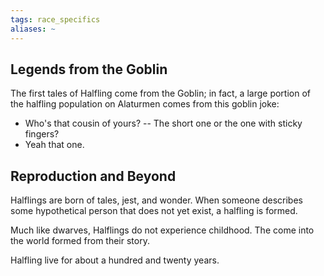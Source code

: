 ```yaml
---
tags: race_specifics
aliases: ~
---
```


## Legends from the Goblin

The first tales of Halfling come from the Goblin; in fact, a large portion of the halfling population on Alaturmen comes from this goblin joke:

* Who's that cousin of yours?
  -- The short one or the one with sticky fingers?
* Yeah that one.

## Reproduction and Beyond

Halflings are born of tales, jest, and wonder. When someone describes some hypothetical person that does not yet exist, a halfling is formed. 

Much like dwarves, Halflings do not experience childhood. The come into the world formed from their story. 

Halfling live for about a hundred and twenty years.
